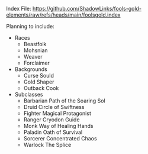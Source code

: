 Index File:
https://github.com/ShadowLinks/fools-gold-elements/raw/refs/heads/main/foolsgold.index

Planning to include:
- Races
  -   Beastfolk
  -   Mohsnian
  -   Weaver
  -   Forclaimer
- Backgrounds
  -   Curse Sould
  -   Gold Shaper
  -   Outback Cook
- Subclasses
  -   Barbarian Path of the Soaring Sol
  -   Druid Circle of Swiftness
  -   Fighter Magical Protagonist
  -   Ranger Cryodon Guide
  -   Monk Way of Healing Hands
  -   Paladin Oath of Survival
  -   Sorcerer Concentrated Chaos
  -   Warlock The Splice
